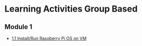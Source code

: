 # Learning Activities Group Based

## Module 1
* [1.1 Install/Run Rasoberry Pi OS on VM](1-1raspVM.md)